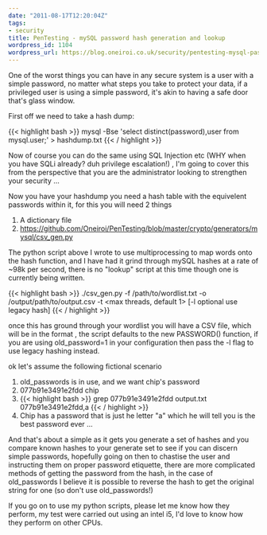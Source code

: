 ```yaml
---
date: "2011-08-17T12:20:04Z"
tags:
- security
title: PenTesting - mySQL password hash generation and lookup
wordpress_id: 1104
wordpress_url: https://blog.oneiroi.co.uk/security/pentesting-mysql-password-hash-generation-and-lookup
---
```

One of the worst things you can have in any secure system is a user with a simple password, no matter what steps you take to protect your data, if a privileged user is using a simple password, it's akin to having a safe door that's glass window.

First off we need to take a hash dump:

{{< highlight bash >}}
mysql -Bse 'select distinct(password),user from mysql.user;' > hashdump.txt
{{< / highlight >}}

Now of course you can do the same using SQL Injection etc (WHY when you have SQLi already? duh privilege escalation!) , I'm going to cover this from the perspective that you are the administrator looking to strengthen your security ...

Now you have your hashdump you need a hash table with the equivelent passwords within it, for this you will need 2 things

1. A dictionary file
2. <a href="https://github.com/Oneiroi/PenTesting/blob/master/crypto/generators/mysql/csv_gen.py">https://github.com/Oneiroi/PenTesting/blob/master/crypto/generators/mysql/csv_gen.py</a>

The python script above I wrote to use multiprocessing to map words onto the hash function, and I have had it grind through mySQL hashes at a rate of ~98k per second, there is no "lookup" script at this time though one is currently being written.


{{< highlight bash >}}
./csv_gen.py -f /path/to/wordlist.txt -o /output/path/to/output.csv -t <max threads, default 1> [-l optional use legacy hash]
{{< / highlight >}}

once this has ground through your wordlist you will have a CSV file, which will be in the format <hash>,<password>
the script defaults to the new PASSWORD() function, if you are using old_password=1 in your configuration then pass the -l flag to use legacy hashing instead.

ok let's assume the following fictional scenario 

1. old_passwords is in use, and we want chip's password
2. 077b91e3491e2fdd	chip
3. {{< highlight bash >}}
grep 077b91e3491e2fdd output.txt
077b91e3491e2fdd,a
{{< / highlight >}}
4. Chip has a password that is just he letter "a" which he will tell you is the best password ever ...

And that's about a simple as it gets you generate a set of hashes and you compare known hashes to your generate set to see if you can discern simple passwords, hopefully going on then to chastise the user and instructing them on proper password etiquette, there are more complicated methods of getting the password from the hash, in the case of old_passwords I believe it is possible to reverse the hash to get the original string for one (so don't use old_passwords!)

If you go on to use my python scripts, please let me know how they perform, my test were carried out using an intel i5, I'd love to know how they perform on other CPUs.


